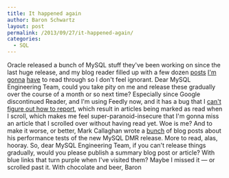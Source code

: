 ```yaml
---
title: It happened again
author: Baron Schwartz
layout: post
permalink: /2013/09/27/it-happened-again/
categories:
  - SQL
---
```

Oracle released a bunch of MySQL stuff they've been working on since the last huge release, and my blog reader filled up with a few dozen [posts][1] [I'm][2] [gonna][3] [have][4] to read through so I don't feel ignorant. Dear MySQL Engineering Team, could you take pity on me and release these gradually over the course of a month or so next time? Especially since Google discontinued Reader, and I'm using Feedly now, and it has a bug that I [can't figure out how to report][5], which result in articles being marked as read when I scroll, which makes me feel super-paranoid-insecure that I'm gonna miss an article that I scrolled over without having read yet. 
Woe is me? 
And to make it worse, or better, Mark Callaghan wrote a [bunch][6] of blog posts about his performance tests of the new MySQL DMR release. More to read, alas, hooray. 
So, dear MySQL Engineering Team, if you can't release things gradually, would you please publish a summary blog post or article? With blue links that turn purple when I've visited them? Maybe I missed it &#8212; or scrolled past it. 
With chocolate and beer, 
Baron

 [1]: http://vnwrites.blogspot.com/2013/09/mysqlfabric-sharding-maintenance.html
 [2]: https://blogs.oracle.com/MySQL/entry/tracing_mysql_protocol_from_client
 [3]: https://blogs.oracle.com/mysqlinnodb/entry/https_blogs_oracle_com_mysqlinnodb
 [4]: http://on-mysql-replication.blogspot.com/2013/09/mysql-labs-multi-source-replication.html
 [5]: https://twitter.com/xaprb/status/381441155470082049
 [6]: http://mysqlha.blogspot.com/
